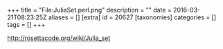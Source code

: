 +++
title = "File:JuliaSet.perl.png"
description = ""
date = 2016-03-21T08:23:25Z
aliases = []
[extra]
id = 20627
[taxonomies]
categories = []
tags = []
+++

http://rosettacode.org/wiki/Julia_set
